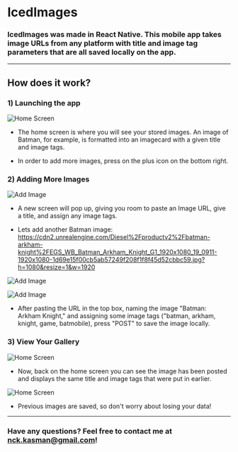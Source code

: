# IcedImages

### IcedImages was made in **React Native**. This mobile app takes image URLs from any platform with title and image tag parameters that are all saved locally on the app.

---

## How does it work?

### 1) Launching the app

![Home Screen](https://i.ibb.co/HHthzBM/unknown.png)

* The home screen is where you will see your stored images. An image of Batman, for example, is formatted into an imagecard with a given title and image tags.

* In order to add more images, press on the plus icon on the bottom right.

### 2) Adding More Images

![Add Image](https://i.ibb.co/ypmYYbN/unknown.png)

* A new screen will pop up, giving you room to paste an Image URL, give a title, and assign any image tags.

* Lets add another Batman image: https://cdn2.unrealengine.com/Diesel%2Fproductv2%2Fbatman-arkham-knight%2FEGS_WB_Batman_Arkham_Knight_G1_1920x1080_19_0911-1920x1080-1d69e15f00cb5ab57249f208f1f8f45d52cbbc59.jpg?h=1080&resize=1&w=1920

![Add Image](https://i.ibb.co/NLfqz4j/Diesel-productv2-batman-arkham-knight-EGS-WB-Batman-Arkham-Knight-G1-1920x1080-19-0911-1920x1080-1d6.jpg)

![Add Image](https://i.ibb.co/cyPR3Lr/unknown.png)

* After pasting the URL in the top box, naming the image "Batman: Arkham Knight," and assigning some image tags ("batman, arkham, knight, game, batmobile), press "POST" to save the image locally.

### 3) View Your Gallery

![Home Screen](https://i.ibb.co/nrpycsf/unknown.png)

* Now, back on the home screen you can see the image has been posted and displays the same title and image tags that were put in earlier.

![Home Screen](https://i.ibb.co/hZQ3s22/unknown.png)

* Previous images are saved, so don't worry about losing your data!

---

### Have any questions? Feel free to contact me at nck.kasman@gmail.com!

